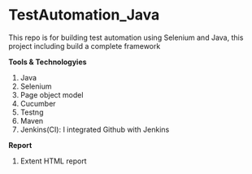# TestAutomation_Java
This repo is for building test automation using Selenium and Java, this project including build a complete framework

**Tools & Technologyies**

1. Java
2. Selenium
3. Page object model
4. Cucumber 
5. Testng
6. Maven 
6. Jenkins(CI): I integrated Github with Jenkins

**Report**
1. Extent HTML report
